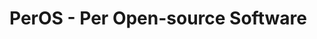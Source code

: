 <html>
<head>
<meta charset="UTF-8">
</head>
<body>
<h1>PerOS - Per Open-source Software</h1>
</body>
</html>
